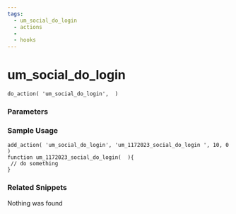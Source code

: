 ```yaml
---
tags: 
  - um_social_do_login
  - actions
  - 
  - hooks
---
```

# um\_social\_do\_login

``` php:no-line-numbers
do_action( 'um_social_do_login',  )
```
<div class='hook-sep'></div>

### Parameters

<div class='hook-sep'></div>



### Sample Usage

``` php:no-line-numbers
add_action( 'um_social_do_login', 'um_1172023_social_do_login ', 10, 0 )
function um_1172023_social_do_login(  ){
 // do something
}
```
<div class='hook-sep'></div>



### Related Snippets

Nothing was found

